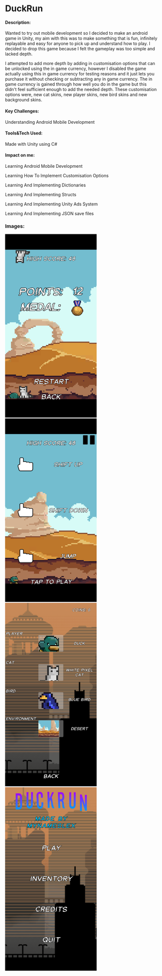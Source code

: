 # DuckRun

#### Description:
Wanted to try out mobile development so I decided to make an android game in Unity, my aim with this was to make something that is fun, infinitely replayable and easy for anyone to pick up and understand how to play. I decided to drop this game because I felt the gameplay was too simple and lacked depth. 

I attempted to add more depth by adding in customisation options that can be unlocked using the in game currency, however I disabled the game actually using this in game currency for testing reasons and it just lets you purchase it without checking or subtracting any in game currency. The in game currency is gained through how well you do in the game but this didn't feel sufficient enough to add the needed depth. These customisation options were, new cat skins, new player skins, new bird skins and new background skins.

#### Key Challenges:
Understanding Android Mobile Development

#### Tools&Tech Used:
Made with Unity using C#

#### Impact on me:
Learning Android Mobile Development

Learning How To Implement Customisation Options

Learning And Implementing Dictionaries

Learning And Implementing Structs

Learning And Implementing Unity Ads System

Learning And Implementing JSON save files

### Images:

<img src="https://raw.githubusercontent.com/MyNamesLex/Cancelled-Projects/main/Unity/DuckRun/Images/img1.png" width="300" height="600"/>
<img src="https://raw.githubusercontent.com/MyNamesLex/Cancelled-Projects/main/Unity/DuckRun/Images/img4.png" width="300" height="600"/>
<img src="https://raw.githubusercontent.com/MyNamesLex/Cancelled-Projects/main/Unity/DuckRun/Images/img5.png" width="300" height="600"/>
<img src="https://raw.githubusercontent.com/MyNamesLex/Cancelled-Projects/main/Unity/DuckRun/Images/img6.png" width="300" height="600"/>
